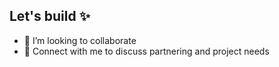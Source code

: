## Let's build ✨

- 🤝 I’m looking to collaborate
- 💬 Connect with me to discuss partnering and project needs
